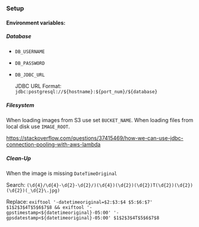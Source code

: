 ### Setup

#### Environment variables:

##### Database

* `DB_USERNAME`
* `DB_PASSWORD`
* `DB_JDBC_URL`

    JDBC URL Format:
    `jdbc:postgresql://${hostname}:${port_num}/${database}`

##### Filesystem

When loading images from S3 use set `BUCKET_NAME`.  When loading files from local disk use `IMAGE_ROOT`.


https://stackoverflow.com/questions/37415469/how-we-can-use-jdbc-connection-pooling-with-aws-lambda

##### Clean-Up

When the image is missing `DateTimeOriginal`

Search: `(\d{4}/\d{4}-\d{2}-\d{2}/)(\d{4})(\d{2})(\d{2})T(\d{2})(\d{2})(\d{2})(_\d{2}\.jpg)`

Replace: `exiftool '-datetimeoriginal=$2:$3:$4 $5:$6:$7' $1$2$3$4T$5$6$7$8 && exiftool '-gpstimestamp<${datetimeoriginal}-05:00' '-gpsdatestamp<${datetimeoriginal}-05:00' $1$2$3$4T$5$6$7$8`


